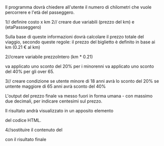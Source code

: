 Il programma dovrà chiedere all'utente il numero di chilometri che vuole percorrere e l'età del passeggero.

1// definire costo x km
2// creare due variabili (prezzo del km) e (etaPassseggero)

Sulla base di queste informazioni dovrà calcolare il prezzo totale del viaggio, secondo queste regole:
il prezzo del biglietto è definito in base ai km (0.21 € al km)

2//creare variabile prezzoIntero (km * 0.21)

va applicato uno sconto del 20% per i minorenni
va applicato uno sconto del 40% per gli over 65.

3// creare condizione
se utente minore di 18 anni avrà lo sconto del 20%
se untente maggiore di 65 anni avrà sconto del 40%

L'output del prezzo finale va messo fuori in forma umana - con massimo due decimali, per indicare centesimi sul prezzo.

Il risultato andrà visualizzato in un apposito elemento <p> del  codice HTML.

4//sostituire il contenuto del <p> con il risultato finale 